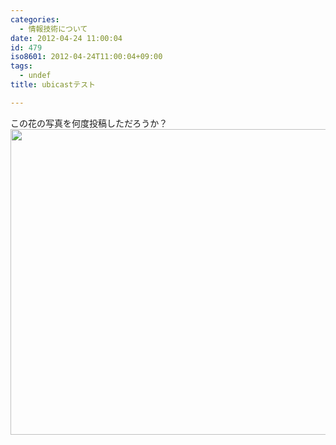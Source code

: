 ```yaml
---
categories:
  - 情報技術について
date: 2012-04-24 11:00:04
id: 479
iso8601: 2012-04-24T11:00:04+09:00
tags:
  - undef
title: ubicastテスト

---
```


この花の写真を何度投稿しただろうか？<img height="489" width="652" apple-width="yes" apple-height="yes" id="192d11de-40cd-48ce-a57c-ebb792f740e9" src="https://www.nqou.net/images/2012-04-23%2015.20.36_1335232814924.jpg" />
    	